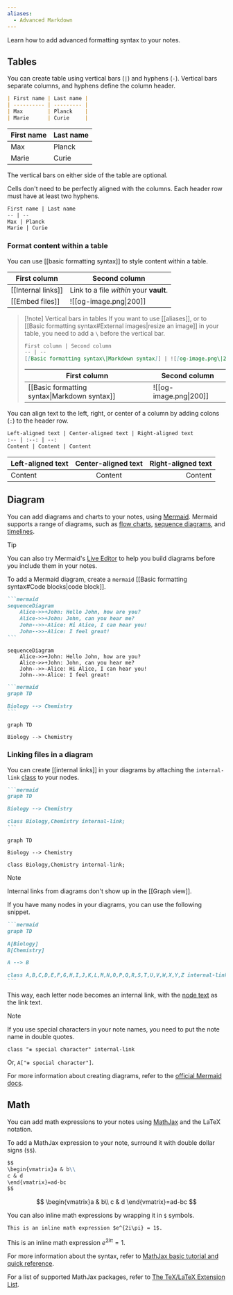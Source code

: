 ```yaml
---
aliases:
  - Advanced Markdown
---
```

Learn how to add advanced formatting syntax to your notes.

## Tables

You can create table using vertical bars (`|`) and hyphens (`-`). Vertical bars separate columns, and hyphens define the column header.

```md
| First name | Last name |
| ---------- | --------- |
| Max        | Planck    |
| Marie      | Curie     |
```

| First name | Last name |
| ---------- | --------- |
| Max        | Planck    |
| Marie      | Curie     |

The vertical bars on either side of the table are optional.

Cells don't need to be perfectly aligned with the columns. Each header row must have at least two hyphens.

```md
First name | Last name
-- | --
Max | Planck
Marie | Curie
```

### Format content within a table

You can use [[basic formatting syntax]] to style content within a table.

First column | Second column
-- | --
[[Internal links]] | Link to a file _within_ your **vault**.
[[Embed files]] | ![[og-image.png\|200]]

> [!note] Vertical bars in tables
> If you want to use [[aliases]], or to [[Basic formatting syntax#External images|resize an image]] in your table, you need to add a `\` before the vertical bar.
>
> ```md
> First column | Second column
> -- | --
> [[Basic formatting syntax\|Markdown syntax]] | ![[og-image.png\|200]]
> ```
>
> First column | Second column
> -- | --
> [[Basic formatting syntax\|Markdown syntax]] | ![[og-image.png\|200]]

You can align text to the left, right, or center of a column by adding colons (`:`) to the header row.

```md
Left-aligned text | Center-aligned text | Right-aligned text
:-- | :--: | --:
Content | Content | Content
```

Left-aligned text | Center-aligned text | Right-aligned text
:-- | :--: | --:
Content | Content | Content

## Diagram

You can add diagrams and charts to your notes, using [Mermaid](https://mermaid-js.github.io/). Mermaid supports a range of diagrams, such as [flow charts](https://mermaid.js.org/syntax/flowchart.html), [sequence diagrams](https://mermaid.js.org/syntax/sequenceDiagram.html), and [timelines](https://mermaid.js.org/syntax/timeline.html).

> [!tip]
> You can also try Mermaid's [Live Editor](https://mermaid-js.github.io/mermaid-live-editor) to help you build diagrams before you include them in your notes.

To add a Mermaid diagram, create a `mermaid` [[Basic formatting syntax#Code blocks|code block]].

````md
```mermaid
sequenceDiagram
    Alice->>+John: Hello John, how are you?
    Alice->>+John: John, can you hear me?
    John-->>-Alice: Hi Alice, I can hear you!
    John-->>-Alice: I feel great!
```
````

```mermaid
sequenceDiagram
    Alice->>+John: Hello John, how are you?
    Alice->>+John: John, can you hear me?
    John-->>-Alice: Hi Alice, I can hear you!
    John-->>-Alice: I feel great!
```

````md
```mermaid
graph TD

Biology --> Chemistry
```
````

```mermaid
graph TD

Biology --> Chemistry
```

### Linking files in a diagram

You can create [[internal links]] in your diagrams by attaching the `internal-link` [class](https://mermaid.js.org/syntax/flowchart.html#classes) to your nodes.

````md
```mermaid
graph TD

Biology --> Chemistry

class Biology,Chemistry internal-link;
```
````

```mermaid
graph TD

Biology --> Chemistry

class Biology,Chemistry internal-link;
```

> [!note]
> Internal links from diagrams don't show up in the [[Graph view]].

If you have many nodes in your diagrams, you can use the following snippet.

````md
```mermaid
graph TD

A[Biology]
B[Chemistry]

A --> B

class A,B,C,D,E,F,G,H,I,J,K,L,M,N,O,P,Q,R,S,T,U,V,W,X,Y,Z internal-link;
```
````

This way, each letter node becomes an internal link, with the [node text](https://mermaid.js.org/syntax/flowchart.html#a-node-with-text) as the link text.

> [!note]
> If you use special characters in your note names, you need to put the note name in double quotes.
>
> ```
> class "⨳ special character" internal-link
> ```
>
> Or, `A["⨳ special character"]`.

For more information about creating diagrams, refer to the [official Mermaid docs](https://mermaid.js.org/intro/).

## Math

You can add math expressions to your notes using [MathJax](http://docs.mathjax.org/en/latest/basic/mathjax.html) and the LaTeX notation.

To add a MathJax expression to your note, surround it with double dollar signs (`$$`).

```md
$$
\begin{vmatrix}a & b\\
c & d
\end{vmatrix}=ad-bc
$$
```

$$
\begin{vmatrix}a & b\\
c & d
\end{vmatrix}=ad-bc
$$

You can also inline math expressions by wrapping it in `$` symbols.

```md
This is an inline math expression $e^{2i\pi} = 1$.
```

This is an inline math expression $e^{2i\pi} = 1$.

For more information about the syntax, refer to [MathJax basic tutorial and quick reference](https://math.meta.stackexchange.com/questions/5020/mathjax-basic-tutorial-and-quick-reference).

For a list of supported MathJax packages, refer to [The TeX/LaTeX Extension List](http://docs.mathjax.org/en/latest/input/tex/extensions/index.html).
